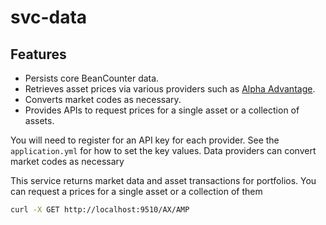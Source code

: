 # svc-data

## Features

- Persists core BeanCounter data.
- Retrieves asset prices via various providers such
  as [Alpha Advantage](https://www.alphavantage.co/documentation/).
- Converts market codes as necessary.
- Provides APIs to request prices for a single asset or a collection of assets.

You will need to register for an API key for each provider.
See the `application.yml` for how to set the key values.
Data providers can convert market codes as necessary

This service returns market data and asset transactions for portfolios.
You can request a prices for a single asset or a collection of them

```bash
curl -X GET http://localhost:9510/AX/AMP
```
